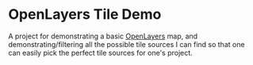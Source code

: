 # OpenLayers Tile Demo

A project for demonstrating a basic [OpenLayers](https://openlayers.org/) map, 
and demonstrating/filtering all the possible tile sources I can find so that one 
can easily pick the perfect tile sources for one's project.
